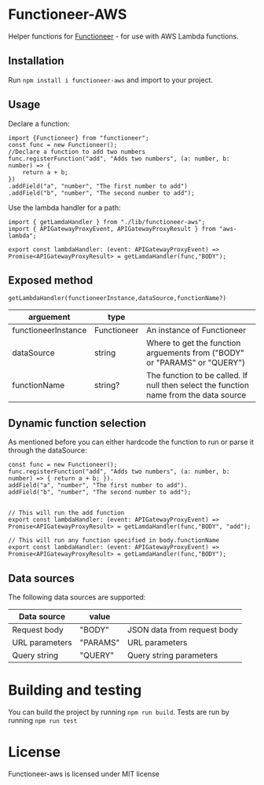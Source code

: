 # Functioneer-AWS

Helper functions for [Functioneer](https://github.com/Cemal-Berk/functioneer) - for use with AWS Lambda functions.

## Installation

Run `npm install i functioneer-aws` and import to your project.

## Usage

Declare a function:

    import {Functioneer} from "functioneer";
    const func = new Functioneer();
    //Declare a function to add two numbers
    func.registerFunction("add", "Adds two numbers", (a: number, b: number) => {
        return a + b;
    })
    .addField("a", "number", "The first number to add")
    .addField("b", "number", "The second number to add");

Use the lambda handler for a path:

    import { getLamdaHandler } from "./lib/functioneer-aws";
    import { APIGatewayProxyEvent, APIGatewayProxyResult } from "aws-lambda";

    export const lambdaHandler: (event: APIGatewayProxyEvent) => Promise<APIGatewayProxyResult> = getLamdaHandler(func,"BODY");

## Exposed method

`getLambdaHandler(functioneerInstance,dataSource,functionName?)`

| arguement           | type        |                                                                                       |
| ------------------- | ----------- | ------------------------------------------------------------------------------------- |
| functioneerInstance | Functioneer | An instance of Functioneer                                                            |
| dataSource          | string      | Where to get the function arguements from ("BODY" or "PARAMS" or "QUERY")             |
| functionName        | string?     | The function to be called. If null then select the function name from the data source |

## Dynamic function selection

As mentioned before you can either hardcode the function to run or parse it through the dataSource:

    const func = new Functioneer();
    func.registerFunction("add", "Adds two numbers", (a: number, b: number) => { return a + b; }).
    addField("a", "number", "The first number to add").
    addField("b", "number", "The second number to add");


    // This will run the add function
    export const lambdaHandler: (event: APIGatewayProxyEvent) => Promise<APIGatewayProxyResult> = getLamdaHandler(func,"BODY", "add");

    // This will run any function specified in body.functionName
    export const lambdaHandler: (event: APIGatewayProxyEvent) => Promise<APIGatewayProxyResult> = getLamdaHandler(func,"BODY");

## Data sources

The following data sources are supported:

| Data source    | value    |                             |
| -------------- | -------- | --------------------------- |
| Request body   | "BODY"   | JSON data from request body |
| URL parameters | "PARAMS" | URL parameters              |
| Query string   | "QUERY"  | Query string parameters     |

# Building and testing

You can build the project by running `npm run build`.
Tests are run by running `npm run test`

# License

Functioneer-aws is licensed under MIT license
